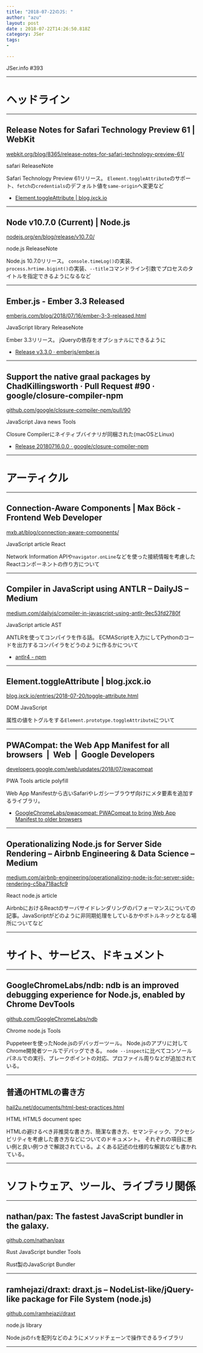 ```yaml
---
title: "2018-07-22のJS: "
author: "azu"
layout: post
date : 2018-07-22T14:26:50.818Z
category: JSer
tags:
-

---
```


JSer.info #393

----

<h1 class="site-genre">ヘッドライン</h1>

----

## Release Notes for Safari Technology Preview 61 | WebKit
[webkit.org/blog/8365/release-notes-for-safari-technology-preview-61/](https://webkit.org/blog/8365/release-notes-for-safari-technology-preview-61/ "Release Notes for Safari Technology Preview 61 | WebKit")
<p class="jser-tags jser-tag-icon"><span class="jser-tag">safari</span> <span class="jser-tag">ReleaseNote</span></p>

Safari Technology Preview 61リリース。
`Element.toggleAttribute`のサポート、`fetch`の`credentials`のデフォルト値を`same-origin`へ変更など

- [Element.toggleAttribute | blog.jxck.io](https://blog.jxck.io/entries/2018-07-20/toggle-attribute.html "Element.toggleAttribute | blog.jxck.io")

----

## Node v10.7.0 (Current) | Node.js
[nodejs.org/en/blog/release/v10.7.0/](https://nodejs.org/en/blog/release/v10.7.0/ "Node v10.7.0 (Current) | Node.js")
<p class="jser-tags jser-tag-icon"><span class="jser-tag">node.js</span> <span class="jser-tag">ReleaseNote</span></p>

Node.js 10.7.0リリース。
`console.timeLog()`の実装、`process.hrtime.bigint()`の実装、`--title`コマンドライン引数でプロセスのタイトルを指定できるようになるなど


----

## Ember.js - Ember 3.3 Released
[emberjs.com/blog/2018/07/16/ember-3-3-released.html](https://emberjs.com/blog/2018/07/16/ember-3-3-released.html "Ember.js - Ember 3.3 Released")
<p class="jser-tags jser-tag-icon"><span class="jser-tag">JavaScript</span> <span class="jser-tag">library</span> <span class="jser-tag">ReleaseNote</span></p>

Ember 3.3リリース。
jQueryの依存をオプショナルにできるように

- [Release v3.3.0 · emberjs/ember.js](https://github.com/emberjs/ember.js/releases/tag/v3.3.0 "Release v3.3.0 · emberjs/ember.js")

----

## Support the native graal packages by ChadKillingsworth · Pull Request #90 · google/closure-compiler-npm
[github.com/google/closure-compiler-npm/pull/90](https://github.com/google/closure-compiler-npm/pull/90 "Support the native graal packages by ChadKillingsworth · Pull Request #90 · google/closure-compiler-npm")
<p class="jser-tags jser-tag-icon"><span class="jser-tag">JavaScript</span> <span class="jser-tag">Java</span> <span class="jser-tag">news</span> <span class="jser-tag">Tools</span></p>

Closure Compilerにネイティブバイナリが同梱された(macOSとLinux)

- [Release 20180716.0.0 · google/closure-compiler-npm](https://github.com/google/closure-compiler-npm/releases/tag/20180716.0.0 "Release 20180716.0.0 · google/closure-compiler-npm")

----
<h1 class="site-genre">アーティクル</h1>

----

## Connection-Aware Components | Max Böck - Frontend Web Developer
[mxb.at/blog/connection-aware-components/](https://mxb.at/blog/connection-aware-components/ "Connection-Aware Components | Max Böck - Frontend Web Developer")
<p class="jser-tags jser-tag-icon"><span class="jser-tag">JavaScript</span> <span class="jser-tag">article</span> <span class="jser-tag">React</span></p>

Network Information APIや`navigator.onLine`などを使った接続情報を考慮したReactコンポーネントの作り方について


----

## Compiler in JavaScript using ANTLR – DailyJS – Medium
[medium.com/dailyjs/compiler-in-javascript-using-antlr-9ec53fd2780f](https://medium.com/dailyjs/compiler-in-javascript-using-antlr-9ec53fd2780f "Compiler in JavaScript using ANTLR – DailyJS – Medium")
<p class="jser-tags jser-tag-icon"><span class="jser-tag">JavaScript</span> <span class="jser-tag">article</span> <span class="jser-tag">AST</span></p>

ANTLRを使ってコンパイラを作る話。
ECMAScriptを入力にしてPythonのコードを出力するコンパイラをどうのように作るかについて

- [antlr4 - npm](https://www.npmjs.com/package/antlr4 "antlr4 - npm")

----

## Element.toggleAttribute | blog.jxck.io
[blog.jxck.io/entries/2018-07-20/toggle-attribute.html](https://blog.jxck.io/entries/2018-07-20/toggle-attribute.html "Element.toggleAttribute | blog.jxck.io")
<p class="jser-tags jser-tag-icon"><span class="jser-tag">DOM</span> <span class="jser-tag">JavaScript</span></p>

属性の値をトグルをする`Element.prototype.toggleAttribute`について


----

## PWACompat: the Web App Manifest for all browsers  |  Web  |  Google Developers
[developers.google.com/web/updates/2018/07/pwacompat](https://developers.google.com/web/updates/2018/07/pwacompat "PWACompat: the Web App Manifest for all browsers  |  Web  |  Google Developers")
<p class="jser-tags jser-tag-icon"><span class="jser-tag">PWA</span> <span class="jser-tag">Tools</span> <span class="jser-tag">article</span> <span class="jser-tag">polyfill</span></p>

Web App Manifestから古いSafariやレガシーブラウザ向けにメタ要素を追加するライブラリ。

- [GoogleChromeLabs/pwacompat: PWACompat to bring Web App Manifest to older browsers](https://github.com/GoogleChromeLabs/pwacompat "GoogleChromeLabs/pwacompat: PWACompat to bring Web App Manifest to older browsers")

----

## Operationalizing Node.js for Server Side Rendering – Airbnb Engineering & Data Science – Medium
[medium.com/airbnb-engineering/operationalizing-node-js-for-server-side-rendering-c5ba718acfc9](https://medium.com/airbnb-engineering/operationalizing-node-js-for-server-side-rendering-c5ba718acfc9 "Operationalizing Node.js for Server Side Rendering – Airbnb Engineering & Data Science – Medium")
<p class="jser-tags jser-tag-icon"><span class="jser-tag">React</span> <span class="jser-tag">node.js</span> <span class="jser-tag">article</span></p>

AirbnbにおけるReactのサーバサイドレンダリングのパフォーマンスについての記事。JavaScriptがどのように非同期処理をしているかやボトルネックとなる場所についてなど


----
<h1 class="site-genre">サイト、サービス、ドキュメント</h1>

----

## GoogleChromeLabs/ndb: ndb is an improved debugging experience for Node.js, enabled by Chrome DevTools
[github.com/GoogleChromeLabs/ndb](https://github.com/GoogleChromeLabs/ndb "GoogleChromeLabs/ndb: ndb is an improved debugging experience for Node.js, enabled by Chrome DevTools")
<p class="jser-tags jser-tag-icon"><span class="jser-tag">Chrome</span> <span class="jser-tag">node.js</span> <span class="jser-tag">Tools</span></p>

Puppeteerを使ったNode.jsのデバッガーツール。
Node.jsのアプリに対してChrome開発者ツールでデバッグできる。
`node --inspect`に比べてコンソールパネルでの実行、ブレークポイントの対応、プロファイル周りなどが追加されている。


----

## 普通のHTMLの書き方
[hail2u.net/documents/html-best-practices.html](https://hail2u.net/documents/html-best-practices.html "普通のHTMLの書き方")
<p class="jser-tags jser-tag-icon"><span class="jser-tag">HTML</span> <span class="jser-tag">HTML5</span> <span class="jser-tag">document</span> <span class="jser-tag">spec</span></p>

HTMLの避けるべき非推奨な書き方、簡潔な書き方、セマンティック、アクセシビリティを考慮した書き方などについてのドキュメント。
それぞれの項目に悪い例と良い例つきで解説されている。よくある記述の仕様的な解説なども書かれている。


----
<h1 class="site-genre">ソフトウェア、ツール、ライブラリ関係</h1>

----

## nathan/pax: The fastest JavaScript bundler in the galaxy.
[github.com/nathan/pax](https://github.com/nathan/pax "nathan/pax: The fastest JavaScript bundler in the galaxy.")
<p class="jser-tags jser-tag-icon"><span class="jser-tag">Rust</span> <span class="jser-tag">JavaScript</span> <span class="jser-tag">bundler</span> <span class="jser-tag">Tools</span></p>

Rust製のJavaScript Bundler


----

## ramhejazi/draxt: draxt.js – NodeList-like/jQuery-like package for File System (node.js)
[github.com/ramhejazi/draxt](https://github.com/ramhejazi/draxt "ramhejazi/draxt: draxt.js – NodeList-like/jQuery-like package for File System (node.js)")
<p class="jser-tags jser-tag-icon"><span class="jser-tag">node.js</span> <span class="jser-tag">library</span></p>

Node.jsの`fs`を配列などのようにメソッドチェーンで操作できるライブラリ


----
